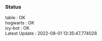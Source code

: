### Status


table : OK  
hogwarts : OK  
icy-bot : OK  
Latest Update : 2022-08-01 13:35:47.774028
